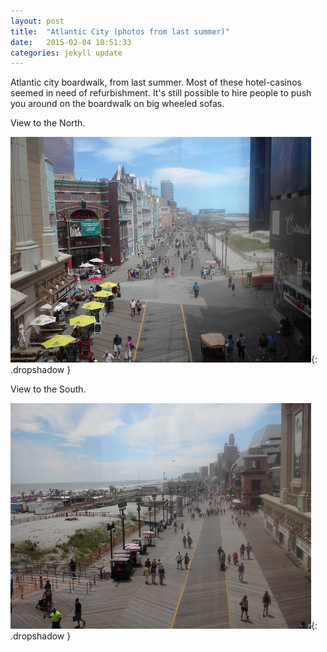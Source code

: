 ```yaml
---
layout: post
title:  "Atlantic City (photos from last summer)"
date:   2015-02-04 10:51:33
categories: jekyll update
---
```

Atlantic city boardwalk, from last summer.   Most of these hotel-casinos seemed in need of refurbishment.  It's still possible to hire people to push you around on the boardwalk on big wheeled sofas.  


View to the North.  

![Beach scene](/images/atlantic_city_boardwalk1.png){: .dropshadow }  
  

View to the South.  

![Beach scene](/images/atlantic_city_boardwalk2.png){: .dropshadow }  
  

